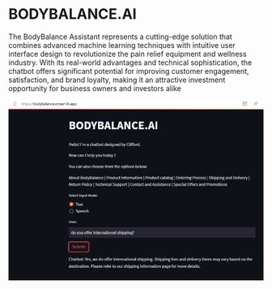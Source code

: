 

# BODYBALANCE.AI
 The BodyBalance Assistant represents a cutting-edge solution that combines advanced machine learning techniques with intuitive user interface design to revolutionize the pain relief equipment and wellness industry. With its real-world advantages and technical sophistication, the chatbot offers significant potential for improving customer engagement, satisfaction, and brand loyalty, making it an attractive investment opportunity for business owners and investors alike

![BodyBalance AI](https://github.com/cliffordnwanna/BODYBALANCE.AI/raw/main/images/bodybalance.jpg)

